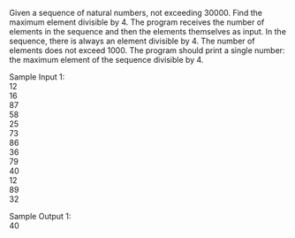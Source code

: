 Given a sequence of natural numbers, not exceeding 30000. Find the maximum element divisible by 4. The program receives the number of elements in the sequence and then the elements themselves as input. In the sequence, there is always an element divisible by 4. The number of elements does not exceed 1000. The program should print a single number: the maximum element of the sequence divisible by 4.

Sample Input 1:<br>
12<br>
16<br>
87<br>
58<br>
25<br>
73<br>
86<br>
36<br>
79<br>
40<br>
12<br>
89<br>
32

Sample Output 1:<br>
40
